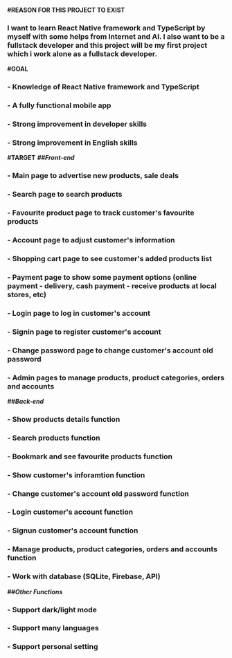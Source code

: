 **#REASON FOR THIS PROJECT TO EXIST**
 ###  I want to learn React Native framework and TypeScript by myself with some helps from Internet and AI. I also want to be a fullstack developer and this project will be my first project which i work alone as a fullstack developer.

**#GOAL**
### - Knowledge of React Native framework and TypeScript
### - A fully functional mobile app
### - Strong improvement in developer skills
### - Strong improvement in English skills

**#TARGET**
 ***##Front-end***
  ### - Main page to advertise new products, sale deals
  ### - Search page to search products
  ### - Favourite product page to track customer's favourite products
  ### - Account page to adjust customer's information 
  ### - Shopping cart page to see customer's added products list
  ### - Payment page to show some payment options (online payment - delivery, cash payment - receive products at local stores, etc)
  ### - Login page to log in customer's account
  ### - Signin page to register customer's account
  ### - Change password page to change customer's account old password
  ### - Admin pages to manage products, product categories, orders and accounts

 ***##Back-end***
  ### - Show products details function
  ### - Search products function
  ### - Bookmark and see favourite products function
  ### - Show customer's inforamtion function
  ### - Change customer's account old password function
  ### - Login customer's account function
  ### - Signun customer's account function
  ### - Manage products, product categories, orders and accounts function
  ### - Work with database (SQLite, Firebase, API)

 ***##Other Functions***
  ### - Support dark/light mode
  ### - Support many languages
  ### - Support personal setting